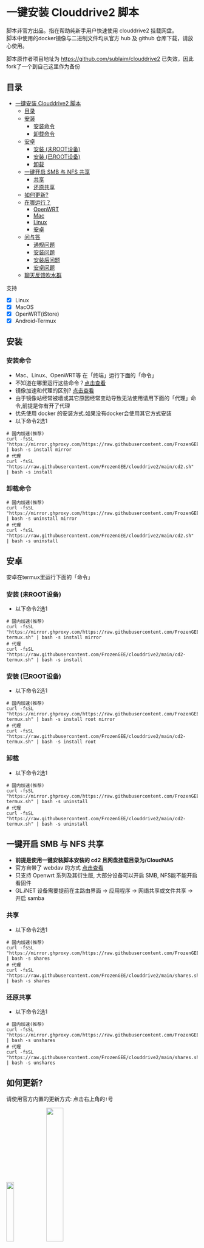 # 一键安装 Clouddrive2 脚本
脚本非官方出品。指在帮助纯新手用户快速使用 clouddrive2 挂载网盘。  
脚本中使用的docker镜像与二进制文件均从官方 hub 及 github 仓库下载，请放心使用。

脚本原作者项目地址为 https://github.com/sublaim/clouddrive2 已失效，因此fork了一个到自己这里作为备份

## 目录
- [一键安装 Clouddrive2 脚本](#一键安装-clouddrive2-脚本)
  - [目录](#目录)
  - [安装](#安装)
    - [安装命令](#安装命令)
    - [卸载命令](#卸载命令)
  - [安卓](#安卓)
    - [安装 (未ROOT设备)](#安装-未root设备)
    - [安装 (已ROOT设备)](#安装-已root设备)
    - [卸载](#卸载)
  - [一键开启 SMB 与 NFS 共享](#一键开启-smb-与-nfs-共享)
    - [共享](#共享)
    - [还原共享](#还原共享)
  - [如何更新?](#如何更新)
  - [在哪运行？](#在哪运行)
    - [OpenWRT](#openwrt)
    - [Mac](#mac)
    - [Linux](#linux)
    - [安卓](#安卓-1)
  - [问与答](#问与答)
    - [通规问题](#通规问题)
    - [安装问题](#安装问题)
    - [安装后问题](#安装后问题)
    - [安卓问题](#安卓问题)
  - [聊天反馈吹水群](#聊天反馈吹水群)

支持
- [X] Linux
- [X] MacOS
- [X] OpenWRT(iStore)
- [X] Android-Termux

## 安装
### 安装命令
- Mac、Linux、OpenWRT等 在「终端」运行下面的「命令」  
- 不知道在哪里运行这些命令？[点击查看](#在哪运行)  
- 镜像加速和代理的区别? [点击查看](#通规问题)  
- 由于镜像站经常被墙或其它原因经常变动导致无法使用请用下面的「代理」命令,前提是你有开了代理  
- 优先使用 docker 的安装方式.如果没有docker会使用其它方式安装  
- 以下命令2选1  

```shell
# 国内加速(推荐)
curl -fsSL "https://mirror.ghproxy.com/https://raw.githubusercontent.com/FrozenGEE/clouddrive2/main/cd2.sh" | bash -s install mirror
# 代理
curl -fsSL "https://raw.githubusercontent.com/FrozenGEE/clouddrive2/main/cd2.sh" | bash -s install
```

### 卸载命令
```shell
# 国内加速(推荐)
curl -fsSL "https://mirror.ghproxy.com/https://raw.githubusercontent.com/FrozenGEE/clouddrive2/main/cd2.sh" | bash -s uninstall mirror
# 代理
curl -fsSL "https://raw.githubusercontent.com/FrozenGEE/clouddrive2/main/cd2.sh" | bash -s uninstall
```

## 安卓
安卓在termux里运行下面的「命令」  

### 安装 (未ROOT设备)
- 以下命令2选1  
```shell
# 国内加速(推荐)
curl -fsSL "https://mirror.ghproxy.com/https://raw.githubusercontent.com/FrozenGEE/clouddrive2/main/cd2-termux.sh" | bash -s install mirror
# 代理
curl -fsSL "https://raw.githubusercontent.com/FrozenGEE/clouddrive2/main/cd2-termux.sh" | bash -s install
```

### 安装 (已ROOT设备)
- 以下命令2选1  
```shell
# 国内加速(推荐)
curl -fsSL "https://mirror.ghproxy.com/https://raw.githubusercontent.com/FrozenGEE/clouddrive2/main/cd2-termux.sh" | bash -s install root mirror
# 代理
curl -fsSL "https://raw.githubusercontent.com/FrozenGEE/clouddrive2/main/cd2-termux.sh" | bash -s install root
```

### 卸载
- 以下命令2选1  
```shell
# 国内加速(推荐)
curl -fsSL "https://mirror.ghproxy.com/https://raw.githubusercontent.com/FrozenGEE/clouddrive2/main/cd2-termux.sh" | bash -s uninstall
# 代理
curl -fsSL "https://raw.githubusercontent.com/FrozenGEE/clouddrive2/main/cd2-termux.sh" | bash -s uninstall
```

## 一键开启 SMB 与 NFS 共享
- **前提是使用一键安装脚本安装的 cd2 且网盘挂载目录为/CloudNAS**  
- 官方自带了 webdav 的方式 [点击查看](#安装后问题)  
- 只支持 Openwrt 系列及其衍生版, 大部分设备可以开启 SMB, NFS能不能开启看固件  
- GL.iNET 设备需要提前在主路由界面 -> 应用程序 -> 网络共享或文件共享 -> 开启 samba  

### 共享
- 以下命令2选1  
```shell
# 国内加速(推荐)
curl -fsSL "https://mirror.ghproxy.com/https://raw.githubusercontent.com/FrozenGEE/clouddrive2/main/shares.sh" | bash -s shares
# 代理
curl -fsSL "https://raw.githubusercontent.com/FrozenGEE/clouddrive2/main/shares.sh" | bash -s shares
```

### 还原共享
- 以下命令2选1  
```shell
# 国内加速(推荐)
curl -fsSL "https://mirror.ghproxy.com/https://raw.githubusercontent.com/FrozenGEE/clouddrive2/main/shares.sh" | bash -s unshares
# 代理
curl -fsSL "https://raw.githubusercontent.com/FrozenGEE/clouddrive2/main/shares.sh" | bash -s unshares
```


## 如何更新?
请使用官方内置的更新方式: 点击右上角的`!`号

<img src="./images/update1.png" width="20%">

<img src="./images/update2.png" width="30%">

## 在哪运行？
### OpenWRT
在左侧菜单里一般有「终端」或「TTYD 终端」，登录用户名一般为root，密码为你的OP密码。  
如果没有, 请使用 ssh 连接.

<img src="./images/op1.png" width="50%">

<img src="./images/op2.png" width="50%">

### Mac
打开「启动器」在上面的「搜索框」搜索「终端」或「terminal」  

第1步  

<img src="./images/mac1.png" width="30%">   
第2步  

<img src="./images/mac2.png" width="70%">   

### Linux
Linux 桌面环境下的「终端」名称不同, 可自行查找

### 安卓
打开「Termux」输入命令并回车

<img src="./images/termux.png" width="20%">


## 问与答
这里解决的问题主要来源于群友的反馈

### 通规问题
**国内镜像加速和代理有什么区别？**  
> *镜像加速优点是不使用代理工具可以运行. 缺点是镜像加速地址经常失效导致命令经常变动.*  
> *代理优点是命令不会变动. 代理缺点是国内无法直接使用需要改hosts或其它代理的方式才能运行.*  

**cd2安装和挂载到哪里?**  
> *安卓默认安装在/data/data/com.termux/files/home/clouddrive/*  
> *其它平台默认安装在 /opt/clouddrive/*  

> *docker推荐挂载点在 /CloudNAS*  
> *Mac推荐挂载点: /Users/你的用户名/Documents*  
> *安卓推荐挂载点: /mnt/runtime/default/emulated/0/你的目录 (注:此目录更容易被新手找到,可读不可写,若想读写可把挂载时权限的`0755`改`0777`)*  
> *安卓推荐挂载点: /mnt/runtime (注:可读写)*  

**Mac无法挂载到指定目录?**
> *「系统偏好设置」->「隐私与安全性」->「完全磁盘访问」->「勾选clouddrive」*

**怎么修改默认的SMB密码?**  
> *smbpasswd -a root*  

### 安装问题  
**-ash: bash: not found or curl: not found**  
**curl: (23) Failure writing output to destination**  
> *多出现在 GL.iNet 品牌下的 MTxxxx设备上.*  
> *使用 opkg install bash curl安装bash即可*  

**curl: (6) Could not resolve host: mirror.ghproxy.com**  
> *DNS设置问题*  

**curl: (7) Failed to connect to mirror.ghproxy.com port 443 after 10 ms: Couldn't connect to server**  
> *网关设置问题*  

**curl: (35) Recv failure: Connection reset by peer**  
> *重启「终端」*  

**一直卡在 正在下载 clouddrive 镜像，请稍候...**  
尝试以下方式解决:  
> *1. 关闭代理包括手机上*  
> *2. 重启dns服务: /etc/init.d/dnsmasq restart*  
> *3. 更换docker配置中的镜像地址由百度换成网易*  

### 安装后问题
**IO Error find fusermount binary failed CannotFindBinaryPath**  
> *FUSE3缺失*  
> *OP使用opkg update && opkg install fuse3-utils libfuse3-3 安装.*  
> *Linux因各发行版不同自行安装*  

**出错了, 请先把cd2中的网盘挂载到本地/CloudNAS目录**  
> *在cd2后台挂载你的网盘到本地*  

**IO error fusemount run failed**  
> *ls /dev/fuse | grep fuse 如果没有没输出则是缺少fuse模块*  

**Mac为什么只能读不能写入文件?**
> *挂载到本地时把默认的0755改成0777*

**重启后 docker 上的 cd2 容器没有自动运行**  
> *把 mount --make-shared / 插入到「启动项」->「本地启动脚本」中的 'exit 0' 之前*  

**登录一直提示连接超时**  
> *用「卸载命令」再重装*

**挂载后 Emby/Jellyfin/Plex 等服务中看不到这个挂载目录**  
> *在 Emby/Jellyfin/Plex 等服务的 docker run 命令中加入 -v /CloudNAS:/CloudNAS 即可将目录挂载到 Emby/Jellyfin 容器*   

**怎么修改为只有指定设备才能访问 NFS 分享的文件(默认不限制)**  
> *在`/etc/config/nfs`文件中把`*`替换为指定设备的IP*  

**怎么卸载macFUSE**  
> *官方的`.dmg`里自带卸载工具*  

**怎么开启SMB V1版本兼容**  
> *默认支持兼容v1等低版本协议*  

**官方自带的 webdav 服务**  
> *服务器：http://<ip>:19798/dav*  
> *用户名：登录CloudDrive的用户Email，或者只填用户Email的用户名部分，不含@及以后的部分*  
> *密码：登录CloudDrive的用户密码*  


### 安卓问题
**为什么 termux 无法挂载网盘到本地？**  
> *非Root用户无法挂载。*  

**已root设备 termux 挂载目录为空**  
> *尝试将 termux 在 SuperUser 类的权限管理工具中来允许获得root权限*  
> *调整 termux 电池省电策略*  
> *检查 termux 进程是否被杀*  

**非 root 设备可以用 root 命令吗？**  
> *不可以，用了会无法启动。*  

## 聊天反馈吹水群
- QQ讨论群: 943950333 ，加群链接：[点击加入](https://qm.qq.com/q/EroEmk0kkq "交流反馈")  

<img src="./images/QRcode.png" width="20%">
